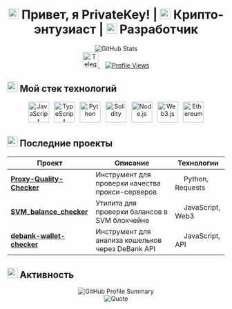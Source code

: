 <div align="center">
  <h1>
    <img src="https://cdn-icons-png.flaticon.com/128/4428/4428785.png" width="24"> Привет, я PrivateKey! | 
    <img src="https://cdn-icons-png.flaticon.com/128/6774/6774938.png" width="24"> Крипто-энтузиаст | 
    <img src="https://cdn-icons-png.flaticon.com/128/6062/6062646.png" width="24"> Разработчик
  </h1>
</div>

<div align="center">
  <img src="https://github-readme-stats.vercel.app/api?username=privatekey7&show_icons=true&theme=radical&hide_border=true&bg_color=0D1117&title_color=F0047F&icon_color=F0047F&text_color=FFFFFF" alt="GitHub Stats" />
</div>

<div align="center">
  <a href="https://t.me/privatekey7">
    <img src="https://cdn.simpleicons.org/telegram/26A5E4" width="36" height="36" alt="Telegram"/>
  </a>&nbsp;&nbsp;
  <a href="#">
    <img src="https://komarev.com/ghpvc/?username=privatekey7&style=for-the-badge&color=blueviolet" alt="Profile Views"/>
  </a>
</div>

## <img src="https://cdn.simpleicons.org/codersrank/67A4AC" width="24"> Мой стек технологий

<div align="center">
  <a href="#"><img src="https://cdn.simpleicons.org/javascript/F7DF1E" width="48" height="48" alt="JavaScript" /></a>&nbsp;&nbsp;
  <a href="#"><img src="https://cdn.simpleicons.org/typescript/3178C6" width="48" height="48" alt="TypeScript" /></a>&nbsp;&nbsp;
  <a href="#"><img src="https://cdn.simpleicons.org/python/3776AB" width="48" height="48" alt="Python" /></a>&nbsp;&nbsp;
  <a href="#"><img src="https://cdn.simpleicons.org/solidity/363636" width="48" height="48" alt="Solidity" /></a>&nbsp;&nbsp;
  <a href="#"><img src="https://cdn.simpleicons.org/nodedotjs/339933" width="48" height="48" alt="Node.js" /></a>&nbsp;&nbsp;
  <a href="#"><img src="https://cdn.simpleicons.org/web3dotjs/F16822" width="48" height="48" alt="Web3.js" /></a>&nbsp;&nbsp;
  <a href="#"><img src="https://cdn.simpleicons.org/ethereum/3C3C3D" width="48" height="48" alt="Ethereum" /></a>
</div>

## <img src="https://cdn.simpleicons.org/githubactions/2088FF" width="24"> Последние проекты 

<div align="center">

| Проект | Описание | Технологии |
| ------ | -------- | ---------- |
| [**Proxy-Quality-Checker**](https://github.com/privatekey7/Proxy-Quality-Checker) | Инструмент для проверки качества прокси-серверов | <img src="https://cdn.simpleicons.org/python/3776AB" width="16"/> Python, Requests |
| [**SVM_balance_checker**](https://github.com/privatekey7/SVM_balance_checker) | Утилита для проверки балансов в SVM блокчейне | <img src="https://cdn.simpleicons.org/javascript/F7DF1E" width="16"/> JavaScript, Web3 |
| [**debank-wallet-checker**](https://github.com/privatekey7/debank-wallet-checker) | Инструмент для анализа кошельков через DeBank API | <img src="https://cdn.simpleicons.org/javascript/F7DF1E" width="16"/> JavaScript, API |

</div>

## <img src="https://cdn.simpleicons.org/githubactions/2088FF" width="24"> Активность

<div align="center">
  <img src="https://github-profile-summary-cards.vercel.app/api/cards/profile-details?username=privatekey7&theme=radical" alt="GitHub Profile Summary" />
</div>

<div align="center">
  <img src="https://quotes-github-readme.vercel.app/api?type=horizontal&theme=radical&quote=Не%20доверяй%20—%20проверяй.%20Блокчейн%20меняет%20мир%20к%20лучшему!" alt="Quote" />
</div>